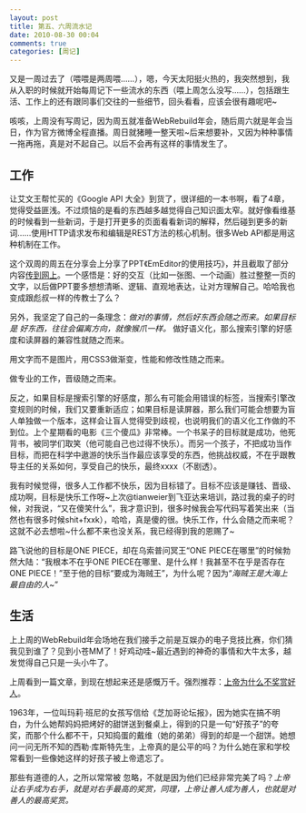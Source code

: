 ```yaml
---
layout: post
title: 第五、六周流水记
date: 2010-08-30 00:04
comments: true
categories: [周记]
---
```


又是一周过去了（喂喂是两周喂……），嗯，今天太阳挺火热的，我突然想到，我从入职的时候就开始每周记下一些流水的东西（喂上周怎么没写……），包括跟生活、工作上的还有跟同事们交往的一些细节，回头看看，应该会很有趣呢吧~

咳咳，上周没有写周记，因为周五就准备WebRebuild年会，随后周六就是年会当日，作为官方微博全程直播。周日就猪睡一整天啦~后来想要补，又因为种种事情一拖再拖，真是对不起自己。以后不会再有这样的事情发生了。
<h2>工作</h2>
让艾文王帮忙买的《Google API 大全》到货了，很详细的一本书啊，看了4章，觉得受益匪浅。不过烦恼的是看的东西越多越觉得自己知识面太窄。就好像看维基的时候看到一些新词，于是打开更多的页面看看新词的解释，然后碰到更多的新词……使用HTTP请求发布和编辑是REST方法的核心机制。很多Web API都是用这种机制在工作。

这个双周的周五在分享会上分享了PPT《EmEditor的使用技巧》，并且截取了部分内容<a href="http://yuguo.us/weblog/emeditor-snippet/" target="_blank">传到网上</a>。一个感悟是：好的交互（比如一张图、一个动画）胜过整整一页的文字，以后做PPT要多想想清晰、逻辑、直观地表达，让对方理解自己。哈哈我也变成跟彪叔一样的传教士了么？

另外，我坚定了自己的一条理念：<em>做对的事情，然后好东西会随之而来。如果目标是 好东西，往往会偏离方向，就像猴爪一样。</em>
做好语义化，那么搜索引擎的好感度和读屏器的兼容性就随之而来。

用文字而不是图片，用CSS3做渐变，性能和修改性随之而来。

做专业的工作，晋级随之而来。

反之，如果目标是搜索引擎的好感度，那么有可能会用错误的标签，当搜索引擎改变规则的时候，我们又要重新适应；如果目标是读屏器，那么我们可能会想要为盲人单独做一个版本，这样会让盲人觉得受到歧视，也说明我们的语义化工作做的不到位。上个星期看的电影《三个傻瓜》非常棒。一个书呆子的目标就是成功，他死背书，被同学们取笑（他可能自己也过得不快乐）。而另一个孩子，不把成功当作目标，而把在科学中遨游的快乐当作最应该享受的东西，他挑战权威，不在乎跟教导主任的关系如何，享受自己的快乐，最终xxxx（不剧透）。

我有时候觉得，很多人工作都不快乐，因为目标错了。目标不应该是赚钱、晋级、成功啊，目标是快乐工作呀~上次@tianweier到飞亚达来培训，路过我的桌子的时候，对我说，“又在傻笑什么”，我才意识到，很多时候我会写代码写着笑出来（当然也有很多时候shit+fxxk），哈哈，真是傻的很。快乐工作，什么会随之而来呢？这就不必去想啦~什么都不来也没关系，我已经得到我的恩赐了~

路飞说他的目标是ONE PIECE，却在乌索普问冥王“ONE PIECE在哪里”的时候勃然大陆：“我根本不在乎ONE PIECE在哪里、是什么样！我甚至不在乎是否存在ONE PIECE！”至于他的目标“要成为海贼王”，为什么呢？因为“<em>海贼王是大海上最自由的人</em>~”
<h2>生活</h2>
上上周的WebRebuild年会场地在我们接手之前是互娱办的电子竞技比赛，你们猜我见到谁了？见到小苍MM了！好鸡动哇~最近遇到的神奇的事情和大牛太多，越发觉得自己只是一头小牛了。

上周看到一篇文章，到现在想起来还是感慨万千。强烈推荐：<a href="http://www.zreading.cn/archives/1915.html">上帝为什么不奖赏好人</a>。

1963年，一位叫玛莉·班尼的女孩写信给《芝加哥论坛报》，因为她实在搞不明白，为什么她帮妈妈把烤好的甜饼送到餐桌上，得到的只是一句“好孩子”的夸 奖，而那个什么都不干，只知捣蛋的戴维（她的弟弟）得到的却是一个甜饼。她想问一问无所不知的西勒·库斯特先生，上帝真的是公平的吗？为什么她在家和学校 常看到一些像她这样的好孩子被上帝遗忘了。

那些有道德的人，之所以常常被 忽略，不就是因为他们已经非常完美了吗？<em>上帝让右手成为右手，就是对右手最高的奖赏，同理，</em><em>上帝让善人成为善人，也就是对善人的最高奖赏</em><em>。</em>
